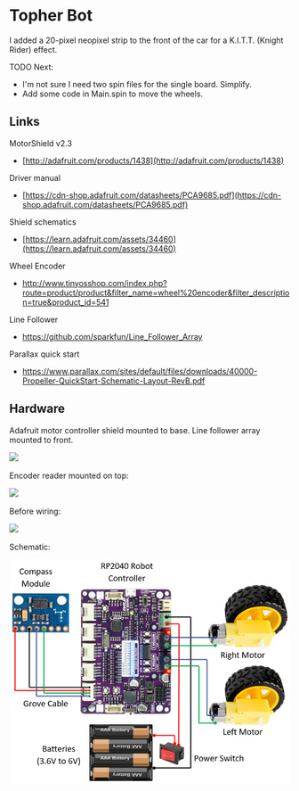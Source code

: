 # Topher Bot

I added a 20-pixel neopixel strip to the front of the car for a K.I.T.T. (Knight Rider) effect.

TODO Next:
  - I'm not sure I need two spin files for the single board. Simplify.
  - Add some code in Main.spin to move the wheels.

## Links

MotorShield v2.3
  - [http://adafruit.com/products/1438](http://adafruit.com/products/1438)

Driver manual
  - [https://cdn-shop.adafruit.com/datasheets/PCA9685.pdf](https://cdn-shop.adafruit.com/datasheets/PCA9685.pdf)

Shield schematics
  - [https://learn.adafruit.com/assets/34460](https://learn.adafruit.com/assets/34460)

Wheel Encoder
  - http://www.tinyosshop.com/index.php?route=product/product&filter_name=wheel%20encoder&filter_description=true&product_id=541

Line Follower
  - https://github.com/sparkfun/Line_Follower_Array

Parallax quick start
  - https://www.parallax.com/sites/default/files/downloads/40000-Propeller-QuickStart-Schematic-Layout-RevB.pdf

## Hardware

Adafruit motor controller shield mounted to base. Line follower array mounted to front.

![](https://github.com/topherCantrell/robots-topherBot/blob/master/art/bottom.jpg)

Encoder reader mounted on top:

![](https://github.com/topherCantrell/robots-topherBot/blob/master/art/cover.jpg)

Before wiring:

![](https://github.com/topherCantrell/robots-topherBot/blob/master/art/bare.jpg)

Schematic:

![](https://github.com/topherCantrell/robots-topherBot/blob/master/art/schematic.jpg)
